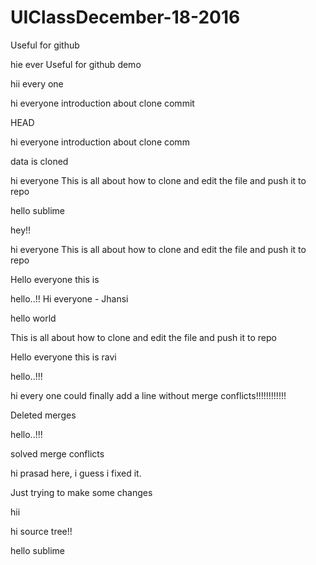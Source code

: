 # UIClassDecember-18-2016

Useful for github

hie ever
Useful for github demo


hii every one




hi everyone
introduction about clone
commit





 HEAD





hi everyone
introduction about clone
comm


data is cloned


hi everyone
This is all about how to clone and edit the file and push it to repo

hello sublime



hey!!

hi everyone
This is all about how to clone and edit the file and push it to repo


Hello everyone this is 

hello..!!
Hi everyone - Jhansi



hello world


This is all about how to clone and edit the file and push it to repo


Hello everyone this is ravi




hello..!!!

hi every one could finally add a line without merge conflicts!!!!!!!!!!!!




Deleted merges

hello..!!!



solved merge conflicts

hi prasad here, i guess i fixed it.

Just trying to make some changes



hii 






hi source tree!!


hello sublime

